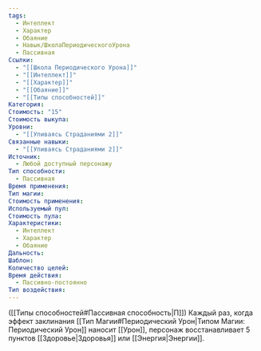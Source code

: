 ```yaml
---
tags:
  - Интеллект
  - Характер
  - Обаяние
  - Навык/ШколаПериодическогоУрона
  - Пассивная
Ссылки:
  - "[[Школа Периодического Урона]]"
  - "[[Интеллект]]"
  - "[[Характер]]"
  - "[[Обаяние]]"
  - "[[Типы способностей]]"
Категория: 
Стоимость: "15"
Стоимость выкупа: 
Уровни:
  - "[[Упиваясь Страданиями 2]]"
Связанные навыки:
  - "[[Упиваясь Страданиями 2]]"
Источник:
  - Любой доступный персонажу
Тип способности:
  - Пассивная
Время применения: 
Тип магии: 
Стоимость применения: 
Используемый пул: 
Стоимость пула: 
Характеристики:
  - Интеллект
  - Характер
  - Обаяние
Дальность: 
Шаблон: 
Количество целей: 
Время действия:
  - Пассивно-постоянно
Тип воздействия:
---
```

([[Типы способностей#Пассивная способность|П]]) Каждый раз, когда эффект заклинания [[Тип Магии#Периодический Урон|Типом Магии: Периодический Урон]] наносит [[Урон]], персонаж восстанавливает 5 пунктов [[Здоровье|Здоровья]] или [[Энергия|Энергии]]. 